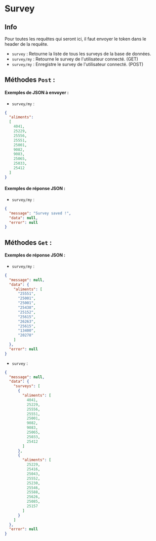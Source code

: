 # Survey

## Info

Pour toutes les requêtes qui seront ici, il faut envoyer le token dans le header de la requête.

- `survey` : Retourne la liste de tous les surveys de la base de données.
- `survey/my` : Retourne le survey de l'utilisateur connecté. (GET)
- `survey/my` : Enregistre le survey de l'utilisateur connecté. (POST)


## Méthodes `Post` :

#### Exemples de JSON à envoyer :

- `survey/my` :
```json
{
  "aliments":
  [
    4041,
    25229,
    25556,
    25551,
    25001,
    9082,
    9083,
    25065,
    25033,
    25412
  ]
}
```

#### Exemples de réponse JSON :

- `survey/my` :
```json
{
  "message": "Survey saved !",
  "data": null,
  "error": null
}
```



## Méthodes `Get` :

#### Exemples de réponse JSON :

- `survey/my` :
```json
{
  "message": null,
  "data": {
    "aliments": [
      "25551",
      "25001",
      "25001",
      "25438",
      "25152",
      "25615",
      "26263",
      "25615",
      "13400",
      "20278"
    ]
  },
  "error": null
}
```

- `survey` :
```json
{
  "message": null,
  "data": {
    "surveys": [
      {
        "aliments": [
          4041,
          25229,
          25556,
          25551,
          25001,
          9082,
          9083,
          25065,
          25033,
          25412
        ]
      },
      {
        "aliments": [
          25229,
          25416,
          25043,
          25552,
          25230,
          25546,
          25588,
          25626,
          25085,
          25157
        ]
      }
    ]
  },
  "error": null
}
```